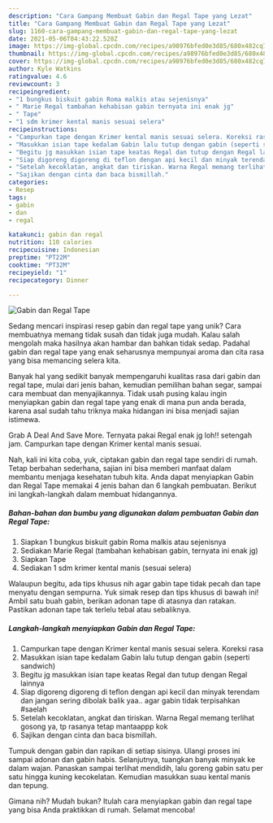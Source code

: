 ```yaml
---
description: "Cara Gampang Membuat Gabin dan Regal Tape yang Lezat"
title: "Cara Gampang Membuat Gabin dan Regal Tape yang Lezat"
slug: 1160-cara-gampang-membuat-gabin-dan-regal-tape-yang-lezat
date: 2021-05-06T04:43:22.528Z
image: https://img-global.cpcdn.com/recipes/a98976bfed0e3d85/680x482cq70/gabin-dan-regal-tape-foto-resep-utama.jpg
thumbnail: https://img-global.cpcdn.com/recipes/a98976bfed0e3d85/680x482cq70/gabin-dan-regal-tape-foto-resep-utama.jpg
cover: https://img-global.cpcdn.com/recipes/a98976bfed0e3d85/680x482cq70/gabin-dan-regal-tape-foto-resep-utama.jpg
author: Kyle Watkins
ratingvalue: 4.6
reviewcount: 3
recipeingredient:
- "1 bungkus biskuit gabin Roma malkis atau sejenisnya"
- " Marie Regal tambahan kehabisan gabin ternyata ini enak jg"
- " Tape"
- "1 sdm krimer kental manis sesuai selera"
recipeinstructions:
- "Campurkan tape dengan Krimer kental manis sesuai selera. Koreksi rasa"
- "Masukkan isian tape kedalam Gabin lalu tutup dengan gabin (seperti sandwich)"
- "Begitu jg masukkan isian tape keatas Regal dan tutup dengan Regal lainnya"
- "Siap digoreng digoreng di teflon dengan api kecil dan minyak terendam dan jangan sering dibolak balik yaa.. agar gabin tidak terpisahkan #saelah"
- "Setelah kecoklatan, angkat dan tiriskan. Warna Regal memang terlihat gosong ya, tp rasanya tetap mantaappp kok"
- "Sajikan dengan cinta dan baca bismillah."
categories:
- Resep
tags:
- gabin
- dan
- regal

katakunci: gabin dan regal 
nutrition: 110 calories
recipecuisine: Indonesian
preptime: "PT22M"
cooktime: "PT32M"
recipeyield: "1"
recipecategory: Dinner

---
```



![Gabin dan Regal Tape](https://img-global.cpcdn.com/recipes/a98976bfed0e3d85/680x482cq70/gabin-dan-regal-tape-foto-resep-utama.jpg)

Sedang mencari inspirasi resep gabin dan regal tape yang unik? Cara membuatnya memang tidak susah dan tidak juga mudah. Kalau salah mengolah maka hasilnya akan hambar dan bahkan tidak sedap. Padahal gabin dan regal tape yang enak seharusnya mempunyai aroma dan cita rasa yang bisa memancing selera kita.

Banyak hal yang sedikit banyak mempengaruhi kualitas rasa dari gabin dan regal tape, mulai dari jenis bahan, kemudian pemilihan bahan segar, sampai cara membuat dan menyajikannya. Tidak usah pusing kalau ingin menyiapkan gabin dan regal tape yang enak di mana pun anda berada, karena asal sudah tahu triknya maka hidangan ini bisa menjadi sajian istimewa.

Grab A Deal And Save More. Ternyata pakai Regal enak jg loh!! setengah jam. Campurkan tape dengan Krimer kental manis sesuai.


Nah, kali ini kita coba, yuk, ciptakan gabin dan regal tape sendiri di rumah. Tetap berbahan sederhana, sajian ini bisa memberi manfaat dalam membantu menjaga kesehatan tubuh kita. Anda dapat menyiapkan Gabin dan Regal Tape memakai 4 jenis bahan dan 6 langkah pembuatan. Berikut ini langkah-langkah dalam membuat hidangannya.

<!--inarticleads1-->

##### Bahan-bahan dan bumbu yang digunakan dalam pembuatan Gabin dan Regal Tape:

1. Siapkan 1 bungkus biskuit gabin Roma malkis atau sejenisnya
1. Sediakan  Marie Regal (tambahan kehabisan gabin, ternyata ini enak jg)
1. Siapkan  Tape
1. Sediakan 1 sdm krimer kental manis (sesuai selera)


Walaupun begitu, ada tips khusus nih agar gabin tape tidak pecah dan tape menyatu dengan sempurna. Yuk simak resep dan tips khusus di bawah ini! Ambil satu buah gabin, berikan adonan tape di atasnya dan ratakan. Pastikan adonan tape tak terlelu tebal atau sebaliknya. 

<!--inarticleads2-->

##### Langkah-langkah menyiapkan Gabin dan Regal Tape:

1. Campurkan tape dengan Krimer kental manis sesuai selera. Koreksi rasa
1. Masukkan isian tape kedalam Gabin lalu tutup dengan gabin (seperti sandwich)
1. Begitu jg masukkan isian tape keatas Regal dan tutup dengan Regal lainnya
1. Siap digoreng digoreng di teflon dengan api kecil dan minyak terendam dan jangan sering dibolak balik yaa.. agar gabin tidak terpisahkan #saelah
1. Setelah kecoklatan, angkat dan tiriskan. Warna Regal memang terlihat gosong ya, tp rasanya tetap mantaappp kok
1. Sajikan dengan cinta dan baca bismillah.


Tumpuk dengan gabin dan rapikan di setiap sisinya. Ulangi proses ini sampai adonan dan gabin habis. Selanjutnya, tuangkan banyak minyak ke dalam wajan. Panaskan sampai terlihat mendidih, lalu goreng gabin satu per satu hingga kuning kecokelatan. Kemudian masukkan suau kental manis dan tepung. 

Gimana nih? Mudah bukan? Itulah cara menyiapkan gabin dan regal tape yang bisa Anda praktikkan di rumah. Selamat mencoba!
